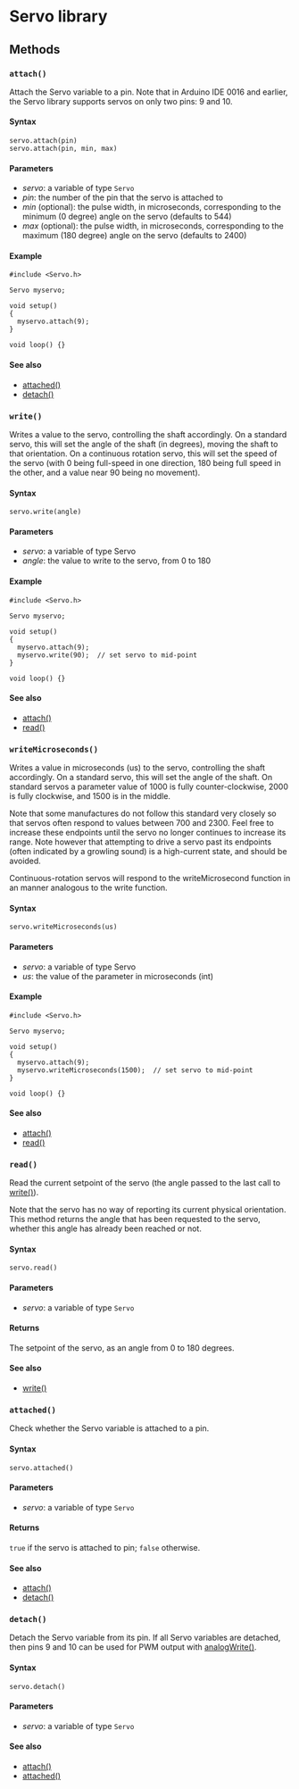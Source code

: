 # Servo library

## Methods

### `attach()`

Attach the Servo variable to a pin. Note that in Arduino IDE 0016 and earlier, the Servo library supports servos on only two pins: 9 and 10.

#### Syntax

```
servo.attach(pin)
servo.attach(pin, min, max)
```

#### Parameters

* _servo_: a variable of type `Servo`
* _pin_: the number of the pin that the servo is attached to
* _min_ (optional): the pulse width, in microseconds, corresponding to the minimum (0 degree) angle on the servo (defaults to 544)
* _max_ (optional): the pulse width, in microseconds, corresponding to the maximum (180 degree) angle on the servo (defaults to 2400)

#### Example

```
#include <Servo.h>

Servo myservo;

void setup()
{
  myservo.attach(9);
}

void loop() {}
```

#### See also

* [attached()](#attached)
* [detach()](#detach)

### `write()`

Writes a value to the servo, controlling the shaft accordingly. On a standard servo, this will set the angle of the shaft (in degrees), moving the shaft to that orientation. On a continuous rotation servo, this will set the speed of the servo (with 0 being full-speed in one direction, 180 being full speed in the other, and a value near 90 being no movement).

#### Syntax

```
servo.write(angle)
```

#### Parameters

* _servo_: a variable of type Servo
* _angle_: the value to write to the servo, from 0 to 180

#### Example

````
#include <Servo.h>

Servo myservo;

void setup()
{
  myservo.attach(9);
  myservo.write(90);  // set servo to mid-point
}

void loop() {}
````
#### See also

* [attach()](#attach)
* [read()](#read)

### `writeMicroseconds()`

Writes a value in microseconds (us) to the servo, controlling the shaft accordingly. On a standard servo, this will set the angle of the shaft. On standard servos a parameter value of 1000 is fully counter-clockwise, 2000 is fully clockwise, and 1500 is in the middle.

Note that some manufactures do not follow this standard very closely so that servos often respond to values between 700 and 2300. Feel free to increase these endpoints until the servo no longer continues to increase its range. Note however that attempting to drive a servo past its endpoints (often indicated by a growling sound) is a high-current state, and should be avoided.

Continuous-rotation servos will respond to the writeMicrosecond function in an manner analogous to the write function.

#### Syntax

````
servo.writeMicroseconds(us)
````

#### Parameters

* _servo_: a variable of type Servo
* _us_: the value of the parameter in microseconds (int)

#### Example

````
#include <Servo.h>

Servo myservo;

void setup()
{
  myservo.attach(9);
  myservo.writeMicroseconds(1500);  // set servo to mid-point
}

void loop() {}
````

#### See also

* [attach()](#attach)
* [read()](#read)


### `read()`

Read the current setpoint of the servo (the angle passed to the last call to [write()](#write)).

Note that the servo has no way of reporting its current physical orientation. This method returns the angle that has been requested to the servo, whether this angle has already been reached or not.

#### Syntax

````
servo.read()
````

#### Parameters

* _servo_: a variable of type `Servo`

#### Returns

The setpoint of the servo, as an angle from 0 to 180 degrees.

#### See also

* [write()](#write)

### `attached()`

Check whether the Servo variable is attached to a pin.

#### Syntax

```
servo.attached()
```

#### Parameters

* _servo_: a variable of type `Servo`

#### Returns

`true` if the servo is attached to pin; `false` otherwise.

#### See also

* [attach()](#attach)
* [detach()](#detach)

### `detach()`

Detach the Servo variable from its pin. If all Servo variables are detached, then pins 9 and 10 can be used for PWM output with [analogWrite()](https://www.arduino.cc/reference/en/language/functions/analog-io/analogwrite/).

#### Syntax

```
servo.detach()
```

#### Parameters

* _servo_: a variable of type `Servo`

#### See also

* [attach()](#attach)
* [attached()](#attached)
